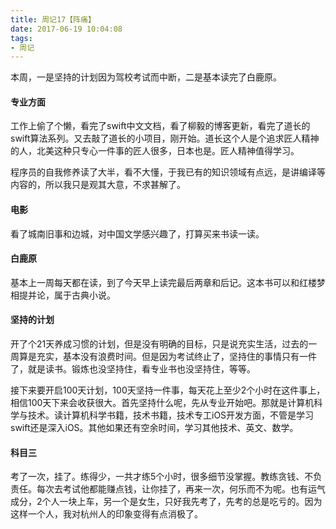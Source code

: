 ```yaml
---
title: 周记17【阵痛】
date: 2017-06-19 10:04:08
tags:
- 周记
---
```


本周，一是坚持的计划因为驾校考试而中断，二是基本读完了白鹿原。

#### 专业方面

工作上偷了个懒，看完了swift中文文档，看了柳毅的博客更新，看完了道长的swift算法系列。又去敲了道长的小项目，刚开始。道长这个人是个追求匠人精神的人，北美这种只专心一件事的匠人很多，日本也是。匠人精神值得学习。

程序员的自我修养读了大半，看不大懂，于我已有的知识领域有点远，是讲编译等内容的，所以我只是观其大意，不求甚解了。

#### 电影

看了城南旧事和边城，对中国文学感兴趣了，打算买来书读一读。

#### 白鹿原

基本上一周每天都在读，到了今天早上读完最后两章和后记。这本书可以和红楼梦相提并论，属于古典小说。

#### 坚持的计划

开了个21天养成习惯的计划，但是没有明确的目标，只是说充实生活，过去的一周算是充实，基本没有浪费时间。但是因为考试终止了，坚持住的事情只有一件了，就是读书。锻炼也没坚持住，看专业书也没坚持住，等等。

接下来要开启100天计划，100天坚持一件事，每天花上至少2个小时在这件事上，相信100天下来会收获很大。首先坚持什么呢，先从专业开始吧。那就是计算机科学与技术。读计算机科学书籍，技术书籍，技术专工iOS开发方面，不管是学习swift还是深入iOS。其他如果还有空余时间，学习其他技术、英文、数学。

#### 科目三

考了一次，挂了。练得少，一共才练5个小时，很多细节没掌握。教练贪钱、不负责任。每次去考试他都能赚点钱，让你挂了，再来一次，何乐而不为呢。也有运气成分，2个人一块上车，另一个是女生，只好我先考了，先考的总是吃亏的。因为这样一个人，我对杭州人的印象变得有点消极了。
